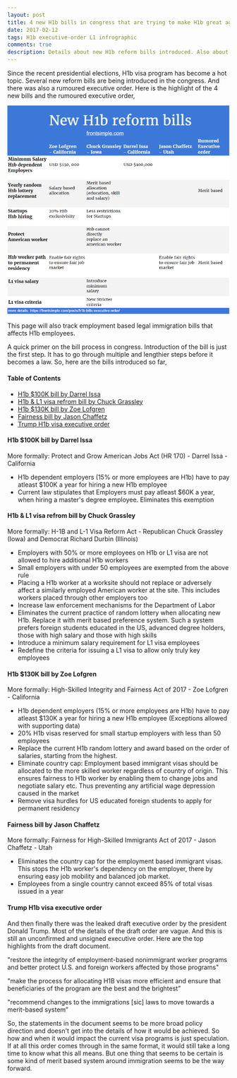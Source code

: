 ```yaml
---
layout: post
title: 4 new H1b bills in congress that are trying to make H1b great again
date: 2017-02-12
tags: H1b executive-order L1 infrographic
comments: true
description: Details about new H1b reform bills introduced. Also about leaked Trump executive order. Zoe Lofgren and Chuck Grassley bill details
---
```


Since the recent presidential elections, H1b visa program has become a hot topic. Several new reform bills are being introduced in the congress. And there was also a rumoured executive order. Here is the highlight of the 4 new bills and the rumoured executive order,

![New H1b bills](/assets/images/posts/h1b-new-bills-v1.1.PNG)

This page will also track employment based legal immigration bills that affects H1b employees.

A quick primer on the bill process in congress. Introduction of the bill is just the first step. It has to go through multiple and lengthier steps before it becomes a law. So, here are the bills introduced so far,

#### Table of Contents
 - [H1b $100K bill by Darrel Issa](#h1b-100k-bill-by-darrel-issa)
 - [H1b & L1 visa refrom bill by Chuck Grassley](#h1b--l1-visa-refrom-bill-by-chuck-grassley)
 - [H1b $130K bill by Zoe Lofgren](#h1b-130k-bill-by-zoe-lofgren)
 - [Fairness bill by Jason Chaffetz](#fairness-bill-by-jason-chaffetz)
 - [Trump H1b visa executive order](#trump-h1b-visa-executive-order)
 
 
#### H1b $100K bill by Darrel Issa
More formally: Protect and Grow American Jobs Act (HR 170) - Darrel Issa - California

 - H1b dependent employers (15% or more employees are H1b) have to pay atleast $100K a year for hiring a new H1b employee  
 - Current law stipulates that Employers must pay atleast $60K a year, when hiring a master's degree employee. Eliminates this exemption  

#### H1b & L1 visa refrom bill by Chuck Grassley
More formally: H-1B and L-1 Visa Reform Act - Republican Chuck Grassley (Iowa) and Democrat Richard Durbin (Illinois)  

 - Employers with 50% or more employees on H1b or L1 visa are not allowed to hire additional H1b workers 
 - Small employers with under 50 employees are exempted from the above rule 
 - Placing a H1b worker at a worksite should not replace or adversely affect a similarly employed American worker at the site. This includes workers placed through other employers too 
 - Increase law enforcement mechanisms for the Department of Labor 
 - Eliminates the current practice of random lottery when allocating new H1b. Replace it with merit based preference system. Such a system prefers foreign students educated in the US, advanced degree holders, those with high salary and those with high skills 
 - Introduce a minimum salary requirement for L1 visa employees 
 - Redefine the criteria for issuing a L1 visa to allow only truly key employees 

#### H1b $130K bill by Zoe Lofgren
More formally: High-Skilled Integrity and Fairness Act of 2017 - Zoe Lofgren - California

 - H1b dependent employers (15% or more employees are H1b) have to pay atleast $130K a year for hiring a new H1b employee (Exceptions allowed with supporting data)
 - 20% H1b visas reserved for small startup employers with less than 50 employees 
 - Replace the current H1b random lottery and award based on the order of salaries, starting from the highest.  
 - Eliminate country cap: Employment based immigrant visas should be allocated to the more skilled worker regardless of country of origin. This ensures fairness to H1b worker by enabling them to change jobs and negotiate salary etc. Thus preventing any artificial wage depression caused in the market  
 - Remove visa hurdles for US educated foreign students to apply for permanent residency  

#### Fairness bill by Jason Chaffetz
More formally: Fairness for High-Skilled Immigrants Act of 2017 - Jason Chaffetz - Utah

 - Eliminates the country cap for the employment based immigrant visas. This stops the H1b worker's dependency on the employer, there by ensuring easy job mobility and balanced job market.  
 - Employees from a single country cannot exceed 85% of total visas issued in a year 

#### Trump H1b visa executive order
And then finally there was the leaked draft executive order by the president Donald Trump. Most of the details of the draft order are vague. And this is still an unconfirmed and unsigned executive order. Here are the top highlights from the draft document. 
 
 "restore the integrity of employment-based nonimmigrant worker programs and better protect U.S. and foreign workers affected by those programs"
 
 "make the process for allocating H1B visas more efficient and ensure that beneficiaries of the program are the best and the brightest”
 
 "recommend changes to the immigrations [sic] laws to move towards a merit-based system”
 
 So, the statements in the document seems to be more broad policy direction and doesn't get into the details of how it would be achieved. So how and when it would impact the current visa programs is just speculation. If at all this order comes through in the same format, it would still take a long time to know what this all means. But one thing that seems to be certain is some kind of merit based system around immigration seems to be the way forward. 
